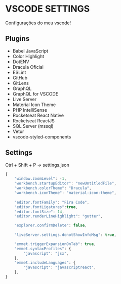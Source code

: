 # VSCODE SETTINGS
Configurações do meu vscode!

## Plugins
 - Babel JavaScript
 - Color Highlight
 - DotENV
 - Dracula Oficial
 - ESLint
 - GitHub
 - GitLens
 - GraphQL
 - GraphQL for VSCODE
 - Live Server
 - Material Icon Theme
 - PHP IntelliSense
 - Rocketseat React Native
 - Rocketseat ReactJS
 - SQL Server (mssql)
 - Vetur
 - vscode-styled-components

## Settings
Ctrl + Shift + P -> settings.json    
```JavaScript
{
    "window.zoomLevel": -1,
    "workbench.startupEditor": "newUntitledFile",
    "workbench.colorTheme": "Dracula",
    "workbench.iconTheme": "material-icon-theme",
    
    "editor.fontFamily": "Fira Code",
    "editor.fontLigatures":true,
    "editor.fontSize": 14,
    "editor.renderLineHighlight": "gutter",

    "explorer.confirmDelete": false,
    
    "liveServer.settings.donotShowInfoMsg": true,

    "emmet.triggerExpansionOnTab": true,
    "emmet.syntaxProfiles": {
        "javascript": "jsx",
    },
    "emmet.includeLanguages": {
        "javascript": "javascriptreact",
    },
}
```
